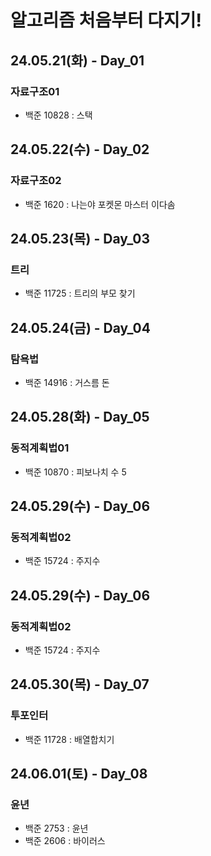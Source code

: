# 알고리즘 처음부터 다지기!


## 24.05.21(화) - Day_01
### 자료구조01

- 백준 10828 : 스택


## 24.05.22(수) - Day_02
### 자료구조02

- 백준 1620 : 나는야 포켓몬 마스터 이다솜


## 24.05.23(목) - Day_03
### 트리

- 백준 11725 : 트리의 부모 찾기


## 24.05.24(금) - Day_04
### 탐욕법

- 백준 14916 : 거스름 돈


## 24.05.28(화) - Day_05
### 동적계획법01

- 백준 10870 : 피보나치 수 5


## 24.05.29(수) - Day_06
### 동적계획법02

- 백준 15724 : 주지수


## 24.05.29(수) - Day_06
### 동적계획법02

- 백준 15724 : 주지수


## 24.05.30(목) - Day_07
### 투포인터

- 백준 11728 : 배열합치기

## 24.06.01(토) - Day_08
### 윤년

- 백준 2753 : 윤년
- 백준 2606 : 바이러스